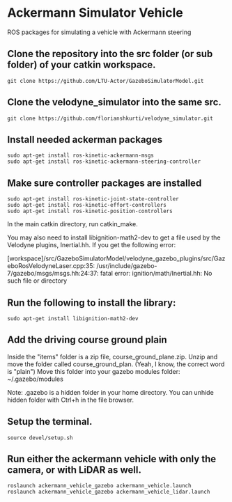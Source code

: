 # Ackermann Simulator Vehicle

ROS packages for simulating a vehicle with Ackermann steering

## Clone the repository into the src folder (or sub folder) of your catkin workspace.

```git clone https://github.com/LTU-Actor/GazeboSimulatorModel.git```

## Clone the velodyne_simulator into the same src. 

```git clone https://github.com/florianshkurti/velodyne_simulator.git```

## Install needed ackerman packages
```
sudo apt-get install ros-kinetic-ackermann-msgs
sudo apt-get install ros-kinetic-ackermann-steering-controller
```

## Make sure controller packages are installed

```
sudo apt-get install ros-kinetic-joint-state-controller  
sudo apt-get install ros-kinetic-effort-controllers  
sudo apt-get install ros-kinetic-position-controllers
```

In the main catkin directory, run catkin_make.

You may also need to install libignition-math2-dev to get a file used by the Velodyne plugins, Inertial.hh. If you get the following error:

[workspace]/src/GazeboSimulatorModel/velodyne_gazebo_plugins/src/GazeboRosVelodyneLaser.cpp:35:
/usr/include/gazebo-7/gazebo/msgs/msgs.hh:24:37: fatal error: ignition/math/Inertial.hh: No such file or directory

## Run the following to install the library: 

```
sudo apt-get install libignition-math2-dev
```
## Add the driving course ground plain
Inside the "items" folder is a zip file, course_ground_plane.zip. Unzip and move the folder called course_ground_plan. (Yeah, I know, the correct word is "plain") Move this folder into your gazebo modules folder: ~/.gazebo/modules  

Note: .gazebo is a hidden folder in your home directory. You can unhide hidden folder with Ctrl+h in the file browser. 


## Setup the terminal.

```
source devel/setup.sh
```

## Run either the ackermann vehicle with only the camera, or with LiDAR as well. 

```
roslaunch ackermann_vehicle_gazebo ackermann_vehicle.launch
roslaunch ackermann_vehicle_gazebo ackermann_vehicle_lidar.launch
```

